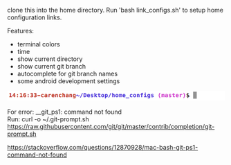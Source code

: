 clone this into the home directory. Run 'bash link_configs.sh' to setup home configuration links.

Features:
- terminal colors
- time 
- show current directory
- show current git branch
- autocomplete for git branch names 
- some android development settings

![](https://github.com/calren/home_configs/blob/master/example.png)


For error: __git_ps1: command not found  
Run: curl -o ~/.git-prompt.sh \
    https://raw.githubusercontent.com/git/git/master/contrib/completion/git-prompt.sh  
    
https://stackoverflow.com/questions/12870928/mac-bash-git-ps1-command-not-found 
